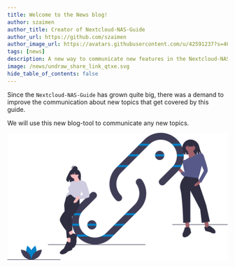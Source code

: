 ```yaml
---
title: Welcome to the News blog!
author: szaimen
author_title: Creator of Nextcloud-NAS-Guide
author_url: https://github.com/szaimen
author_image_url: https://avatars.githubusercontent.com/u/42591237?s=460&v=4
tags: [news]
description: A new way to communicate new features in the Nextcloud-NAS-Guide!
image: /news/undraw_share_link_qtxe.svg
hide_table_of_contents: false
---
```

Since the `Nextcloud-NAS-Guide` has grown quite big, there was a demand to improve the communication about new topics that get covered by this guide.

We will use this new blog-tool to communicate any new topics.

![Keep in contact!](/news/undraw_share_link_qtxe.svg)

<!--The following comment will skip the article in the News overview.-->
<!--truncate-->